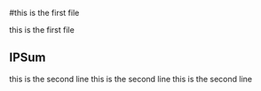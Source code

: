 #this is the first file

this is the first file

## IPSum 

this is 	the second line
this is 	the second line
this is 	the second line
